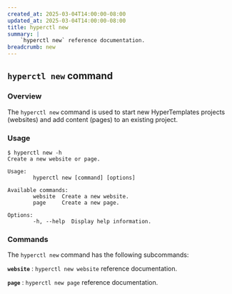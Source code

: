 ```yaml
---
created_at: 2025-03-04T14:00:00-08:00
updated_at: 2025-03-04T14:00:00-08:00
title: hyperctl new
summary: |
    `hyperctl new` reference documentation.
breadcrumb: new
---
```


## `hyperctl new` command

<auto-toc selectors="h3,h4,h5,h6,dl dt"></auto-toc>

### Overview

The `hyperctl new` command is used to start new HyperTemplates projects (websites) and add content (pages) to an existing project.

### Usage

```plaintext
$ hyperctl new -h
Create a new website or page.

Usage:
        hyperctl new [command] [options]

Available commands:
        website  Create a new website.
        page     Create a new page.

Options:
        -h, --help  Display help information.
```

### Commands

The `hyperctl new` command has the following subcommands:

**`website`**
: `hyperctl new website` reference documentation.

  <learn-more ht-element href='./website/'></learn-more>

**`page`**
: `hyperctl new page` reference documentation.

  <learn-more ht-element href='./page/'></learn-more>

<!-- Links -->
[assets]: /docs/reference/cms/assets/


